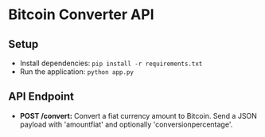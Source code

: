# Bitcoin Converter API

## Setup
- Install dependencies: `pip install -r requirements.txt`
- Run the application: `python app.py`

## API Endpoint
- **POST /convert:** Convert a fiat currency amount to Bitcoin. Send a JSON payload with 'amountfiat' and optionally 'conversionpercentage'.
